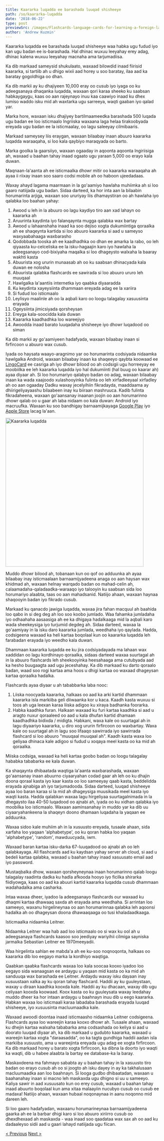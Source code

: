 ```yaml
---
title: Kaararka luqadda ee barashada luuqad shisheeye
path: /so/kaararka-luqadda
date: '2018-06-22'
type: post
previewSrc: /images/Flashcards-language-cards-for-learning-a-foreign-language.-The-best-method-of-memorizing-words.jpg
author: 'Andrew Kuzmin'
---
```


Kaararka luqadda ee barashada luuqad shisheeye waa habka ugu fudud iyo kan ugu badan ee is-barashada. Hal dhinac wuxuu leeyahay erey adag, dhinac kalena wuxuu leeyahay macnaha ama tarjumadiisa.

Ka dib markaad sameysid shukulaato, waxaad bilowdid inaad fiirisid kaararka, si tartiib ah u dhigo wixii aad horey u soo baratay, ilaa aad ka baratay gogoldhiga oo dhan.

Ka dib markii ay ku dhajiyeen 10,000 eray oo cusub iyo iyaga oo ku adeegsanaya dhaqanka luqadda, waxaan qori karaa sheeko ku saabsan habkaygaygu, kaas oo aan rajeynayo inuu kaa caawiyo inaad ku dhex lumiso waddo isku mid ah waxtarka ugu sarreeya, waqti gaaban iyo qalad yar.

Marka hore, waxaan isku dhajiyey bartilmaameedka barashada 500 luqada ugu badan ee loo isticmaalo Ingriiska waxaana laga helaa tirakoobyada ereyada ugu badan ee la isticmaalay, oo lagu saleeyay cilmibaaris.

Markaad sameysey liis eraygan, waxaan bilaabay inaan abuuro kaararka luqadda waraaqaha, si loo kala qaybiyo maraqyada oo barto.

Marka goolka la gaarsiiyo, waxaan ogaaday in aqoonta aqoonta Ingiriisiga ah, waxaad u baahan tahay inaad ogaato ugu yaraan 5,000 oo erayo kala duwan.

Maqnaan-la'aanta ah ee isticmaalka dhowr mitir oo kaararka waraaqaha ah ayaa ii riixay inaan soo saaro codsi mobile ah oo haboon ujeedadaas.

Waxay ahayd lagama maarmaan in la go'aamiyo hawlaha muhiimka ah si loo gaaro natiijada ugu badan. Sidaa darteed, ka hor inta aan la bilaabin horumarinta arjiga, waxaan soo ururiyay liis dhamaystiran oo ah hawlaha iyo qalabka loo baahan yahay:

1. Awood u leh in la abuuro oo lagu kaydiyo tiro aan xad lahayn oo kaararka ah
2. Aruurinta kaydinta iyo falanqaynta mugga qalabka wax bartay
3. Awood u lahaanshaha inaad ka soo dejiso xogta dukumiintiga qoraalka ah ee shaqeynta kartida si loo abuuro kaararka si aad u sameyso waxyaabahaaga waxbarasho
4. Qodobbada tooska ah ee kaadhadhka oo dhan ee amarka la rabo, oo leh qiyaasta ku-celceliska ee la isku-hagaajin karo iyo hawlaha la adeegsanayo cod-bixiyaha maqalka si loo dhageysto walxaha la baaray wakhti kasta
5. Abuurista xog ururin munaasab ah oo ku saabsan dhinacyada kala duwan ee nolosha
6. Abuurista qalabka flashcards ee sawirada si loo abuuro ururo leh muuqaal
7. Hawlgalka la'aantiis internetka iyo qaabka diyaaradda
8. Ku keydinta xayeysiinta dhammaan ereyada adag ee la xariira
9. Si fudud loo isticmaalo
10. Leylisyo maalinle ah oo la aqbali karo oo loogu talagalay xasuusinta erayada
11. Ogeysiinta jimicsiyada qorsheysan
12. Ereyga kala-soocidda kala duwan
13. Kaararka kaadhadhka loo wareejiyo
14. Awoodda inaad barato luuqadaha shisheeye iyo dhowr luqadood oo siman

Ka dib markii ay go'aamiyeen hadafyada, waxaan bilaabay inaan si firfircoon u abuuro wax cusub.

Iyada oo haysata waayo-aragnimo yar oo horumarinta codsiyada nidaamka hawlgalka Android, waxaan bilaabay inaan ka shaqeeyo qaybta koowaad ee <a href="https://lingocard.com" target="_blank" rel="noopener">LingoCard</a> ee casriga ah iyo dhowr bilood oo ah codsigii ugu horreeyay ee moobiilka ee leh kaararka luqadda iyo hal dukumiinti (hal buug oo kaarar ah) ayaa diyaar ah. Si loo horumariyo qalabyo badan oo adag, waxaan bilaabay inaan ka wada xaajoodo xulashooyinka fulinta oo leh xirfadleeyaal xirfadley ah oo aan ogaaday Dadku waxay jecelyihiin fikradayda, maaddaama ay dhiirigeliyayaashu bilaabeen inay ku biiraan mashruuca. Kadib fulinta fikradaheena, waxaan go'aansanay inaanan joojin oo aan horumarinno dhowr qalab oo u gaar ah laba nidaam oo kala duwan: Android iyo macruufka. Waxaan ku soo bandhigay barnaamijkayaga <a href="https://play.google.com/store/apps/details?id=com.lingocard.lingocard" target="_blank" rel="noopener">Google Play</a> iyo <a href="https://itunes.apple.com/us/app/lingocard/id1217076835?mt=8" target="_blank" rel="noopener">Apple Store</a> lacag la'aan.

<img class="aligncenter wp-image-7109" src="../images/2018/05/LingoCard-play.png" alt="Kaararka luqadda" width="453" height="487" />

Muddo dhowr bilood ah, tobanaan kun oo qof oo adduunka ah ayaa bilaabay inay isticmaalaan barnaamijyadeena anaga oo aan haysan wax khidmad ah, waxaan helnay warqado badan oo mahad-celin ah, calaamadaha-qaladaadka-waraaqo iyo talooyin ku saabsan sida loo horumariyo alaabta, taas oo aan mahadsanid. Natiijo ahaan, waxaan haynaa shaqooyin badan iyo fikrado cusub.

Markaad ku qanacdo jawiga luqadda, waxaa jira fahan macquul ah baahida loo qabo in si deg deg ah loo soo koobo jumlado. Waa fahamka jumladaha iyo odhaahaha aasaasiga ah ee ka dhigaya hadalkaaga mid la aqbali karo wada sheekeysiga iyo turjumid degdeg ah. Sidaa darteed, waxaa la go'aamiyay in la isku daro kaararka jumlada, weedhaha iyo qaylada. Hadda, codsigeena waxaad ka heli kartaa boqolaal kun oo kaararka luqadda leh farabadan erayada iyo weedho kala duwan.

Dhammaan kaararka luqadda ee ku jira codsiyadayada ma lahaan wax xaddidan oo lagu kordhinayo qoraalka, sidaas darteed waxaa suurtagal ah in la abuuro flashcards leh sheekooyinka heesahaaga ama cutubyada aad ka hesho buugaagta aad ugu jeceshahay. Ka dib markaad ku darto qoraalo badan, waad soo rogi kartaa ama hoos u dhigi kartaa oo waxaad dhageysan kartaa qoraalka hadalka.

Flashcards ayaa diyaar u ah tababbarka laba nooc:

1. Liiska noocyada kaararka, halkaas oo aad ka arki kartid dhammaan kaararka isla markiiba geli diiwaanka kor u kaca. Kaadh kasta wuxuu si toos ah uga leexan karaa liiska adigoo ku xiraya badhanka foorarka.
2. Habka kaadhka furan. Halkaan waxaad ku furi kartaa kaadhka si aad u aragto nuxur qoraaleed oo aad u kala dhufan kartid dhamaan kaadhadhka bidixda / midigta. Habkani, waxa kale oo suurtagal ah in lagu diyaariyo kaararka, u diro xog ururin firfircoon oo waxbartay. Waxa kale oo suurtagal ah in lagu soo lifaaqo sawirrada iyo sawirrada flashcard si loo abuuro "muuqaal muuqaal ah". Kaadh kasta waxa loo geliyaa dhinaca kale adigoo si fudud u xoqaya meel kasta oo ka mid ah qoraalka.

Miiska codsiga, waxaad ka heli kartaa goobo badan oo loogu talagalay hababka tababarka ee kala duwan.

Ka shaqaynta dhibaatada waqtiga la'aanta waxbarashada, waxaan go'aansanay inaan abuurno ciyaaryahan codad gaar ah leh oo ku dhajin doona qoraal kasta iyo kaar kasta oo loo sameeyay qaab kasta, beddelidda erayada ajnabiga ah iyo tarjumadooda. Sidaa darteed, luuqad shisheeye ayaa loo baran karaa si la mid ah dhageysiga muusikada meel kasta iyo waqti kasta. Hadda qalabkan waxaa lagu hirgeliyaa suurtagalnimada in la dhegaysto ilaa 40-50 luqadood oo ajnabi ah, iyada oo ku xidhan qalabka iyo moobilka loo isticmaalo. Waxaan aaminsanahay in muddo yar ka dib uu ciyaaryahankeena la shaqeyn doono dhamaan luqadaha la yaqaan ee adduunka.

Waxaa sidoo kale muhiim ah in la xusuusto ereyada, tusaale ahaan, sida xarfaha loo yaqaan 'alphabetype', oo ku qoran habka loo yaqaan 'alphabetype', 'random', mawduucyada, iwm.

Waxaad baran kartaa isku-darka 67-luuqadood oo ajnabi ah oo leh qalabkayaga. All flashcards aad ku kaydsan yahay server ah cloud, si aad u bedeli kartaa qalabka, waxaad u baahan tahay inaad xasuusato email aad iyo password.

Mustaqbalka dhow, waxaan qorsheyneynaa inaan horumarinno qalab loogu talagalay raadinta dadka ku hadla afkooda hooyo iyo ficilka shirarka fiidiyowga, kaas oo aad ka abuuri kartid kaararka luqadda cusub dhammaan wadahadalka ama casharka.

Intaa waxaa dheer, iyadoo la adeegsanayo flashcards our waxaad ku dhaqmi kartaa dhawaaq saxda ah erayada ama weedhaha. Si arrintan loo sameeyo, waxanu hirgelineynaa oo aan horumarinnaa qalabka leh aqoonsi hadalka ah oo dhageysan doona dhawaaqaaga oo tusi khaladaadkaaga.

Isticmaalka nidaamka Leitner.

Nidaamka Leitner waa hab aad loo isticmaalo oo si wax ku ool ah u adeegsanaya flashcards kaasoo soo jeediyay wariyihii cilmiga sayniska jarmalka Sebastian Leitner ee 1970meeyadii.

Waa hirgelinta sahlan ee mabda'a ah ee ku-soo noqnoqonta, halkaas oo kaararka dib loo eegayo marka la kordhiyo waqtiga.

Qaabkan qaabka flashcards waxaa loo kala soocaa kooxo iyadoo loo eegayo sida wanaagsan ee ardaygu u yaqaan mid kasta oo ka mid ah sanduuqa wax barashada ee Leitner. Ardaydu waxay isku dayaan inay xusuustaan ​​xalka ay ku qoran tahay flashcard. Haddii ay ku guuleystaan, waxay u diraan kaadhka kooxda kale. Haddii ay ku dhacaan, waxay dib ugu celiyaan kooxda koowaad. Koox kasta oo ku guuleysata waxay leedahay muddo dheer ka hor intaan ardaygu u baahnayn inuu dib u eego kaararka. Habkan waxaa loo isticmaali karaa labadaba barashada erayada luuqad shisheeye, iyo xusuusinta macluumaadka kale.

Waxaad awoodi doontaa inaad isticmaasho nidaamka Leitner codsigeena. Flashcards ayaa loo wareejin karaa kooxo dhowr ah. Tusaale ahaan, waxaad ku dhejin kartaa walxaha tababarka ama codsashada oo keliya si aad u doorato luuqad diyaar ah, ka dib markaad u gudubto kaararka, waxaad u wareejin kartaa xogta "daraasadda", oo ka tagta gundhiga haddii aadan isla markiiba xusuusto, ama u wareejinta ereyada ugu adag ee xogta firfircoon. Ka dib markaad horey u barato xogta firfircoon, ka dibna la doorto iyo waqti ka waqti, dib u habee alaabta la bartay ee database-ka la baray.

Maskaxdeena ma fahmayo sababta ay u baahan tahay in la xasuusto tiro badan oo erayo cusub ah oo si joogto ah isku dayey in ay ka takhalusaan macluumaadka aan loo baahnayn. Si looga gudbo dhibaatadan, waxaan u baahanahay inaan si macno leh maskaxda ugu dhigno si uu u sameeyo. Kaliya sawir in aad xusuusato kun oo erey cusub, waxaad u baahan tahay inaad abuurto boqolaal kun ama xitaa malaayiin nucubyo cusub oo cusub ee madaxa! Natiijo ahaan, waxaan hubaal noqonaynaa in aanu noqonno mid dareen leh.

Si loo gaaro hadafyadan, waxaanu horumarineynaa barnaamijyadeena gaarka ah ee la barbar dhigi karo si loo abuuro xiriirro cusub oo dhexdhexaad ah maskaxda - waa inaad soo qaadataa wax sax ah oo aad ku dadaaleyso sidii aad u gaari lahayd natiijada ugu fiican.

<a href="/so/sidee-loo-bartaa-ingiriisida-dhaqso">< Previous</a> <a href="/so/sidee-loo-hagaajiyaa-erayada">Next ></a>

